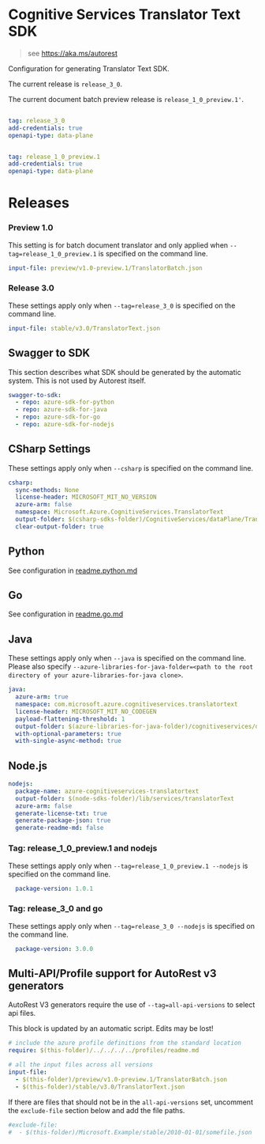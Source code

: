 # Cognitive Services Translator Text SDK

> see https://aka.ms/autorest

Configuration for generating Translator Text SDK.

The current release is `release_3_0`.

The current document batch preview release is `release_1_0_preview.1'`.

``` yaml

tag: release_3_0
add-credentials: true
openapi-type: data-plane
```

``` yaml

tag: release_1_0_preview.1
add-credentials: true
openapi-type: data-plane
```

# Releases

### Preview 1.0
This setting is for batch document translator and only applied when `--tag=release_1_0_preview.1` is specified on the command line.
``` yaml $(tag) == 'release_1_0_preview.1'
input-file: preview/v1.0-preview.1/TranslatorBatch.json
```

### Release 3.0
These settings apply only when `--tag=release_3_0` is specified on the command line.

``` yaml $(tag) == 'release_3_0'
input-file: stable/v3.0/TranslatorText.json
```

## Swagger to SDK

This section describes what SDK should be generated by the automatic system.
This is not used by Autorest itself.

``` yaml $(swagger-to-sdk)
swagger-to-sdk:
  - repo: azure-sdk-for-python
  - repo: azure-sdk-for-java
  - repo: azure-sdk-for-go
  - repo: azure-sdk-for-nodejs
```

## CSharp Settings
These settings apply only when `--csharp` is specified on the command line.
``` yaml $(csharp)
csharp:
  sync-methods: None
  license-header: MICROSOFT_MIT_NO_VERSION
  azure-arm: false
  namespace: Microsoft.Azure.CognitiveServices.TranslatorText
  output-folder: $(csharp-sdks-folder)/CognitiveServices/dataPlane/TranslatorText/TranslatorText/Generated
  clear-output-folder: true
```

## Python

See configuration in [readme.python.md](./readme.python.md)

## Go

See configuration in [readme.go.md](./readme.go.md)

## Java

These settings apply only when `--java` is specified on the command line.
Please also specify `--azure-libraries-for-java-folder=<path to the root directory of your azure-libraries-for-java clone>`.

``` yaml $(java)
java:
  azure-arm: true
  namespace: com.microsoft.azure.cognitiveservices.translatortext
  license-header: MICROSOFT_MIT_NO_CODEGEN
  payload-flattening-threshold: 1
  output-folder: $(azure-libraries-for-java-folder)/cognitiveservices/data-plane/translatortext
  with-optional-parameters: true
  with-single-async-method: true
```

## Node.js

``` yaml $(nodejs)
nodejs:
  package-name: azure-cognitiveservices-translatortext
  output-folder: $(node-sdks-folder)/lib/services/translatorText
  azure-arm: false
  generate-license-txt: true
  generate-package-json: true
  generate-readme-md: false
```

### Tag: release_1_0_preview.1 and nodejs

These settings apply only when `--tag=release_1_0_preview.1 --nodejs` is specified on the command line.

``` yaml $(tag) == 'release_1_0_preview.1' && $(nodejs)
  package-version: 1.0.1
```

### Tag: release_3_0 and go

These settings apply only when `--tag=release_3_0 --nodejs` is specified on the command line.

``` yaml $(tag) == 'release_3_0' && $(nodejs)
  package-version: 3.0.0
```

## Multi-API/Profile support for AutoRest v3 generators 

AutoRest V3 generators require the use of `--tag=all-api-versions` to select api files.

This block is updated by an automatic script. Edits may be lost!

``` yaml $(tag) == 'all-api-versions' /* autogenerated */
# include the azure profile definitions from the standard location
require: $(this-folder)/../../../../profiles/readme.md

# all the input files across all versions
input-file:
  - $(this-folder)/preview/v1.0-preview.1/TranslatorBatch.json
  - $(this-folder)/stable/v3.0/TranslatorText.json

```

If there are files that should not be in the `all-api-versions` set, 
uncomment the  `exclude-file` section below and add the file paths.

``` yaml $(tag) == 'all-api-versions'
#exclude-file: 
#  - $(this-folder)/Microsoft.Example/stable/2010-01-01/somefile.json
```

